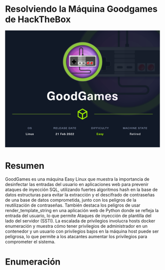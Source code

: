 # Resolviendo la Máquina Goodgames de HackTheBox

![GoodGames.png](img/goodgames.png)

# Resumen
GoodGames es una máquina Easy Linux que muestra la importancia de desinfectar las entradas del usuario en
aplicaciones web para prevenir ataques de inyección SQL, utilizando fuertes algoritmos hash en la base de datos
estructuras para evitar la extracción y el descifrado de contraseñas de una base de datos comprometida,
junto con los peligros de la reutilización de contraseñas. También destaca los peligros de usar
render_template_string en una aplicación web de Python donde se refleja la entrada del usuario, lo que permite
Ataques de inyección de plantilla del lado del servidor (SSTI). La escalada de privilegios involucra hosts docker
enumeración y muestra cómo tener privilegios de administrador en un contenedor y un usuario con privilegios bajos en
la máquina host puede ser peligrosa, lo que permite a los atacantes aumentar los privilegios para comprometer el
sistema.

# Enumeración
